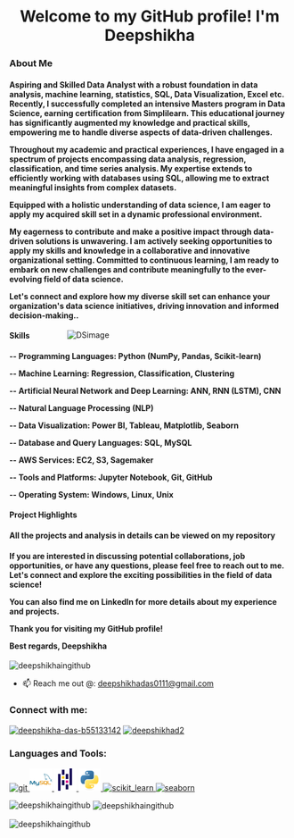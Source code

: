<h1 align="center">Welcome to my GitHub profile! I'm Deepshikha</h1>
<h3 align="left">About Me</h3>
<h4>
Aspiring and Skilled Data Analyst with a robust foundation in data analysis, machine learning, statistics, SQL, Data Visualization, Excel etc. Recently, I successfully completed an intensive Masters program in Data Science, earning certification from Simplilearn. This educational journey has significantly augmented my knowledge and practical skills, empowering me to handle diverse aspects of data-driven challenges.

Throughout my academic and practical experiences, I have engaged in a spectrum of projects encompassing data analysis, regression, classification, and time series analysis. My expertise extends to efficiently working with databases using SQL, allowing me to extract meaningful insights from complex datasets.

Equipped with a holistic understanding of data science, I am eager to apply my acquired skill set in a dynamic professional environment. 

My eagerness to contribute and make a positive impact through data-driven solutions is unwavering. I am actively seeking opportunities to apply my skills and knowledge in a collaborative and innovative organizational setting. Committed to continuous learning, I am ready to embark on new challenges and contribute meaningfully to the ever-evolving field of data science.

Let's connect and explore how my diverse skill set can enhance your organization's data science initiatives, driving innovation and informed decision-making..</h4>

<img align="right" alt="DSimage" width="400" src="https://digitalcreativemind.com/wp-content/uploads/2021/06/Analytics_amp_Data_Science.gif">
  
<h4> Skills </h4>

<h4>

-- Programming Languages: Python (NumPy, Pandas, Scikit-learn)
  
-- Machine Learning: Regression, Classification, Clustering

-- Artificial Neural Network and Deep Learning: ANN, RNN (LSTM), CNN

-- Natural Language Processing (NLP)
  
-- Data Visualization: Power BI, Tableau, Matplotlib, Seaborn
  
-- Database and Query Languages: SQL, MySQL

-- AWS Services: EC2, S3, Sagemaker
  
-- Tools and Platforms: Jupyter Notebook, Git, GitHub 

-- Operating System: Windows, Linux, Unix </h4>
  
  <h4>Project Highlights </h4>
  
 <h4>
All the projects and analysis in details can be viewed on my repository
 </h4>

<h4>
If you are interested in discussing potential collaborations, job opportunities, or have any questions, please feel free to reach out to me. Let's connect and explore the exciting possibilities in the field of data science!

You can also find me on LinkedIn for more details about my experience and projects.

Thank you for visiting my GitHub profile!

Best regards,
Deepshikha
</h4>
  
<p align="left"> <img src="https://komarev.com/ghpvc/?username=deepshikhaingithub&label=Profile%20views&color=0e75b6&style=flat" alt="deepshikhaingithub" /> </p>

- 📫 Reach me out @: deepshikhadas0111@gmail.com

<h3 align="left">Connect with me:</h3>
<p align="left">
<a href="https://linkedin.com/in/deepshikha-das-b55133142" target="blank"><img align="center" src="https://raw.githubusercontent.com/rahuldkjain/github-profile-readme-generator/master/src/images/icons/Social/linked-in-alt.svg" alt="deepshikha-das-b55133142" height="30" width="40" /></a>
<a href="https://kaggle.com/deepshikhad2" target="blank"><img align="center" src="https://raw.githubusercontent.com/rahuldkjain/github-profile-readme-generator/master/src/images/icons/Social/kaggle.svg" alt="deepshikhad2" height="30" width="40" /></a>
</p>

<h3 align="left">Languages and Tools:</h3>
<p align="left"> <a href="https://git-scm.com/" target="_blank" rel="noreferrer"> <img src="https://www.vectorlogo.zone/logos/git-scm/git-scm-icon.svg" alt="git" width="40" height="40"/> </a> <a href="https://www.mysql.com/" target="_blank" rel="noreferrer"> <img src="https://raw.githubusercontent.com/devicons/devicon/master/icons/mysql/mysql-original-wordmark.svg" alt="mysql" width="40" height="40"/> </a> <a href="https://pandas.pydata.org/" target="_blank" rel="noreferrer"> <img src="https://raw.githubusercontent.com/devicons/devicon/2ae2a900d2f041da66e950e4d48052658d850630/icons/pandas/pandas-original.svg" alt="pandas" width="40" height="40"/> </a> <a href="https://www.python.org" target="_blank" rel="noreferrer"> <img src="https://raw.githubusercontent.com/devicons/devicon/master/icons/python/python-original.svg" alt="python" width="40" height="40"/> </a> <a href="https://scikit-learn.org/" target="_blank" rel="noreferrer"> <img src="https://upload.wikimedia.org/wikipedia/commons/0/05/Scikit_learn_logo_small.svg" alt="scikit_learn" width="40" height="40"/> </a> <a href="https://seaborn.pydata.org/" target="_blank" rel="noreferrer"> <img src="https://seaborn.pydata.org/_images/logo-mark-lightbg.svg" alt="seaborn" width="40" height="40"/> </a> </p>

<p><img align="left" src="https://github-readme-stats.vercel.app/api/top-langs?username=deepshikhaingithub&show_icons=true&locale=en&layout=compact" alt="deepshikhaingithub" /></p>

<p>&nbsp;<img align="center" src="https://github-readme-stats.vercel.app/api?username=deepshikhaingithub&show_icons=true&locale=en" alt="deepshikhaingithub" /></p>

<p><img align="center" src="https://github-readme-streak-stats.herokuapp.com/?user=deepshikhaingithub&" alt="deepshikhaingithub" /></p>


